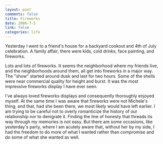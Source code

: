 ```yaml
--- 
layout: post
comments: false
title: Fireworks
date: 2006-7-5
link: false
categories: life
---
```

Yesterday I went to a friend's house for a backyard cookout and 4th of July celebration. A family affair, there were kids, cold drinks, face painting, and fireworks.

Lots and lots of fireworks. It seems the neighborhood where my friends live, and the neighborhoods around them, all get into fireworks in a major way. The "show" started around dusk and last for two hours. Some of the shells were near commercial quality for height and burst. It was the most impressive fireworks display I have ever seen.

I've always loved fireworks displays and consequently thoroughly enjoyed myself. At the same time I was aware that fireworks were not Michele's thing, and that, had she been there, we most likely would have left earlier. I am trying to be careful not to overly romanticize the history of our relationship nor to denigrate it. Finding the line of honesty that threads its way through my memories is not easy. But there are some occasions, like yesterday's party, where I am acutely aware that, without her by my side, I had the freedom to do more of what I wanted rather than compromise and do some of what she wanted as well.

